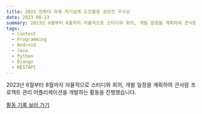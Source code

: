 ```yaml
---
title: 2023 전북대 하계 자기설계 도전활동 공모전 우수상
date: 2023-08-23
summary: 2023년 6월부터 8월까지 자율적으로 스터디와 회의, 개발 일정을 계획하여 큰사람 프로젝트 관리 어플리케이션을 개발하는 활동을 진행했습니다.
tags:
  - Contest
  - Programming
  - Android
  - Java
  - Python
  - Django
  - RESTAPI
---
```

<div style="text-align: justify;">
2023년 6월부터 8월까지 자율적으로 스터디와 회의, 개발 일정을 계획하여 큰사람 프로젝트 관리 어플리케이션을 개발하는 활동을 진행했습니다.

[활동 기록 보러 가기](https://bead-hornet-56a.notion.site/2023-06-08-e6f6e475357f42eab892f3018fb285da)
</div>